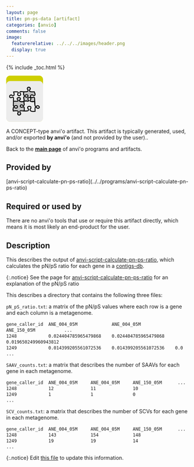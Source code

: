 ```yaml
---
layout: page
title: pn-ps-data [artifact]
categories: [anvio]
comments: false
image:
  featurerelative: ../../../images/header.png
  display: true
---
```



{% include _toc.html %}


<img src="../../images/icons/CONCEPT.png" alt="CONCEPT" style="width:100px; border:none" />

A CONCEPT-type anvi'o artifact. This artifact is typically generated, used, and/or exported **by anvi'o** (and not provided by the user)..

Back to the **[main page](../../)** of anvi'o programs and artifacts.

## Provided by


<p style="text-align: left" markdown="1"><span class="artifact-p">[anvi-script-calculate-pn-ps-ratio](../../programs/anvi-script-calculate-pn-ps-ratio)</span></p>


## Required or used by


There are no anvi'o tools that use or require this artifact directly, which means it is most likely an end-product for the user.


## Description

This describes the output of <span class="artifact-n">[anvi-script-calculate-pn-ps-ratio](/help/7/programs/anvi-script-calculate-pn-ps-ratio)</span>, which calculates the pN/pS ratio for each gene in a <span class="artifact-n">[contigs-db](/help/7/artifacts/contigs-db)</span>. 

{:.notice}
See the page for <span class="artifact-n">[anvi-script-calculate-pn-ps-ratio](/help/7/programs/anvi-script-calculate-pn-ps-ratio)</span> for an explanation of the pN/pS ratio 

This describes a directory that contains the following three files: 

`pN_pS_ratio.txt`: a matrix of the pN/pS values where each row is a gene and each column is a metagenome. 

    gene_caller_id  ANE_004_05M             ANE_004_05M             ANE_150_05M           ...
    1248            0.024404785965479868    0.024404785965479868    0.019650249960943812
    1249            0.014399205561072536    0.014399205561072536    0.0
    ...

`SAAV_counts.txt`: a matrix that describes the number of SAAVs for each gene in each metagenome.  
        
    gene_caller_id  ANE_004_05M     ANE_004_05M     ANE_150_05M      ...
    1248            12              11              10    
    1249            1               1               0
    ...
        
`SCV_counts.txt`: a matrix that describes the number of SCVs for each gene in each metagenome.  

    gene_caller_id  ANE_004_05M     ANE_004_05M     ANE_150_05M      ...
    1248            143             154             148    
    1249            19              19              14
    ...


{:.notice}
Edit [this file](https://github.com/merenlab/anvio/tree/master/anvio/docs/artifacts/pn-ps-data.md) to update this information.


